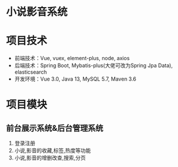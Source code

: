 # 小说影音系统
# **项目技术**

- 前端技术：Vue, vuex, element-plus, node, axios
- 后端技术：Spring Boot, Mybatis-plus(大佬可改为Spring Jpa Data), elasticsearch
- 开发环境：Vue 3.0, Java 13, MySQL 5.7, Maven 3.6

# **项目模块**

## 前台展示系统&后台管理系统

1. 登录注册
2. 小说,影音的收藏,标签,热度等功能
3. 小说,影音的增删改查,搜索,分页

